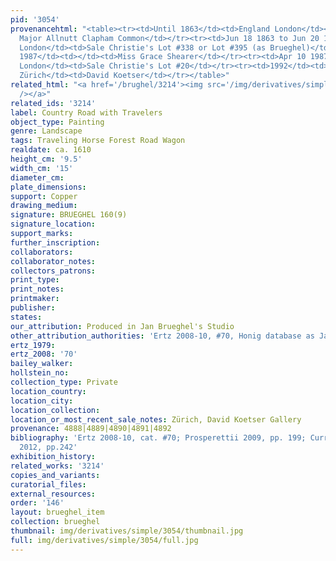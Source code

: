 ```yaml
---
pid: '3054'
provenancehtml: "<table><tr><td>Until 1863</td><td>England London</td><td>Possibly
  Major Allnutt Clapham Common</td></tr><tr><td>Jun 18 1863 to Jun 20 1863</td><td>England
  London</td><td>Sale Christie's Lot #338 or Lot #395 (as Brueghel)</td></tr><tr><td>Before
  1987</td><td></td><td>Miss Grace Shearer</td></tr><tr><td>Apr 10 1987</td><td>England
  London</td><td>Sale Christie's Lot #20</td></tr><tr><td>1992</td><td>Switzerland
  Zürich</td><td>David Koetser</td></tr></table>"
related_html: "<a href='/brughel/3214'><img src='/img/derivatives/simple/3214/thumbnail.jpg'
  /></a>"
related_ids: '3214'
label: Country Road with Travelers
object_type: Painting
genre: Landscape
tags: Traveling Horse Forest Road Wagon
realdate: ca. 1610
height_cm: '9.5'
width_cm: '15'
diameter_cm:
plate_dimensions:
support: Copper
drawing_medium:
signature: BRUEGHEL 160(9)
signature_location:
support_marks:
further_inscription:
collaborators:
collaborator_notes:
collectors_patrons:
print_type:
print_notes:
printmaker:
publisher:
states:
our_attribution: Produced in Jan Brueghel's Studio
other_attribution_authorities: 'Ertz 2008-10, #70, Honig database as Jan and studio'
ertz_1979:
ertz_2008: '70'
bailey_walker:
hollstein_no:
collection_type: Private
location_country:
location_city:
location_collection:
location_or_most_recent_sale_notes: Zürich, David Koetser Gallery
provenance: 4888|4889|4890|4891|4892
bibliography: 'Ertz 2008-10, cat. #70; Prosperettii 2009, pp. 199; Currie & Allart
  2012, pp.242'
exhibition_history:
related_works: '3214'
copies_and_variants:
curatorial_files:
external_resources:
order: '146'
layout: brueghel_item
collection: brueghel
thumbnail: img/derivatives/simple/3054/thumbnail.jpg
full: img/derivatives/simple/3054/full.jpg
---
```

